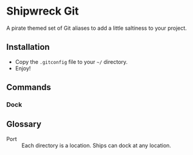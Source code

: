 # Shipwreck Git
A pirate themed set of Git aliases to add a little saltiness to your project.

## Installation
* Copy the `.gitconfig` file to your `~/` directory.
* Enjoy!

## Commands
### Dock

## Glossary
<dl>
  <dt>Port</dt>
  <dd>Each directory is a location. Ships can dock at any location.</dd>
</dl>
